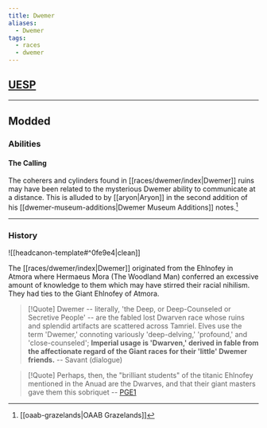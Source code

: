 ```yaml
---
title: Dwemer
aliases:
  - Dwemer
tags:
  - races
  - dwemer
---
```

## [UESP](https://en.uesp.net/wiki/Lore:Dwemer)

***
## Modded
### Abilities
#### The Calling
The coherers and cylinders found in [[races/dwemer/index|Dwemer]] ruins may have been related to the mysterious Dwemer ability to communicate at a distance. This is alluded to by [[aryon|Aryon]] in the second addition of his [[dwemer-museum-additions|Dwemer Museum Additions]] notes.[^1]

***
### History
![[headcanon-template#^0fe9e4|clean]]

The [[races/dwemer/index|Dwemer]] originated from the Ehlnofey in Atmora where Hermaeus Mora (The Woodland Man) conferred an excessive amount of knowledge to them which may have stirred their racial nihilism. They had ties to the Giant Ehlnofey of Atmora.

> [!Quote]
> Dwemer -- literally, 'the Deep, or Deep-Counseled or Secretive People' -- are the fabled lost Dwarven race whose ruins and splendid artifacts are scattered across Tamriel. Elves use the term 'Dwemer,' connoting variously 'deep-delving,' 'profound,' and 'close-counseled'; **Imperial usage is 'Dwarven,' derived in fable from the affectionate regard of the Giant races for their 'little' Dwemer friends.**
> -- Savant (dialogue)

> [!Quote]
> Perhaps, then, the "brilliant students" of the titanic Ehlnofey mentioned in the Anuad are the Dwarves, and that their giant masters gave them this sobriquet
-- [PGE1](http://www.uesp.net/wiki/Lore:Pocket_Guide_to_the_Empire,_1st_Edition/Hammerfell)

[^1]: [[oaab-grazelands|OAAB Grazelands]]
